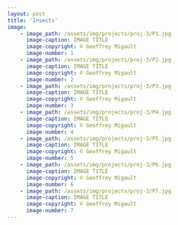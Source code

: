 ```yaml
---
layout: post
title: 'Insects'
image: 
    - image_path: /assets/img/projects/proj-3/P1.jpg
      image-caption: IMAGE TITLE
      image-copyright: © Geoffrey Migault
      image-number: 1
    - image_path: /assets/img/projects/proj-3/P2.jpg
      image-caption: IMAGE TITLE
      image-copyright: © Geoffrey Migault
      image-number: 2
    - image_path: /assets/img/projects/proj-3/P3.jpg
      image-caption: IMAGE TITLE
      image-copyright: © Geoffrey Migault
      image-number: 3
    - image_path: /assets/img/projects/proj-3/P4.jpg
      image-caption: IMAGE TITLE
      image-copyright: © Geoffrey Migault
      image-number: 4
    - image_path: /assets/img/projects/proj-3/P5.jpg
      image-caption: IMAGE TITLE
      image-copyright: © Geoffrey Migault
      image-number: 5
    - image_path: /assets/img/projects/proj-3/P6.jpg
      image-caption: IMAGE TITLE
      image-copyright: © Geoffrey Migault
      image-number: 6
    - image_path: /assets/img/projects/proj-3/P7.jpg
      image-caption: IMAGE TITLE
      image-copyright: © Geoffrey Migault
      image-number: 7
---
```


